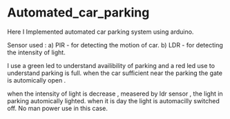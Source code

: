 # Automated_car_parking

Here I Implemented automated car parking system using arduino. 

Sensor used : a) PIR - for detecting the motion of car.
              b) LDR - for detecting the intensity of light.
              
 I use a green led to understand availibility of parking and a red led use to understand parking is full.
 when the car sufficient near the parking the gate is automically open . 
 
 when the intensity of light is decrease , measered by ldr sensor ,  the light in parking automically lighted. when it is day the light is automacilly switched  off. No man power use in this case.
